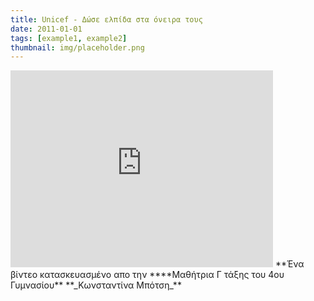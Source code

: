 ```yaml
---
title: Unicef - Δώσε ελπίδα στα όνειρα τους
date: 2011-01-01
tags: [example1, example2]
thumbnail: img/placeholder.png
---
```

<iframe allowfullscreen="" frameborder="0" height="315" src="http://www.youtube.com/embed/vzsK0zYy6Ks" width="420"></iframe> 
**Ένα βίντεο κατασκευασμένο απο την ****Μαθήτρια Γ τάξης του 4ου Γυμνασίου** 
**_Κωνσταντίνα Μπότση_**
